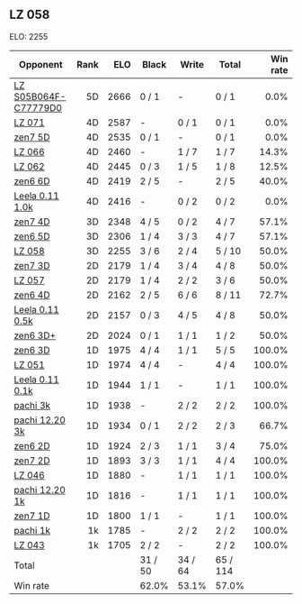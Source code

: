 ## LZ 058 ##

ELO: 2255

Opponent | Rank | ELO | Black | Write | Total | Win rate
---------|-----:|----:|-------|-------|-------|-------:
[LZ S05B064F-C77779D0](LZ%20S05B064F-C77779D0.md) | 5D | 2666 | 0 / 1 | - | 0 / 1 | 0.0%
[LZ 071](LZ%20071.md) | 4D | 2587 | - | 0 / 1 | 0 / 1 | 0.0%
[zen7 5D](zen7%205D.md) | 4D | 2535 | 0 / 1 | - | 0 / 1 | 0.0%
[LZ 066](LZ%20066.md) | 4D | 2460 | - | 1 / 7 | 1 / 7 | 14.3%
[LZ 062](LZ%20062.md) | 4D | 2445 | 0 / 3 | 1 / 5 | 1 / 8 | 12.5%
[zen6 6D](zen6%206D.md) | 4D | 2419 | 2 / 5 | - | 2 / 5 | 40.0%
[Leela 0.11 1.0k](Leela%200.11%201.0k.md) | 4D | 2416 | - | 0 / 2 | 0 / 2 | 0.0%
[zen7 4D](zen7%204D.md) | 3D | 2348 | 4 / 5 | 0 / 2 | 4 / 7 | 57.1%
[zen6 5D](zen6%205D.md) | 3D | 2306 | 1 / 4 | 3 / 3 | 4 / 7 | 57.1%
[LZ 058](LZ%20058.md) | 3D | 2255 | 3 / 6 | 2 / 4 | 5 / 10 | 50.0%
[zen7 3D](zen7%203D.md) | 2D | 2179 | 1 / 4 | 3 / 4 | 4 / 8 | 50.0%
[LZ 057](LZ%20057.md) | 2D | 2179 | 1 / 4 | 2 / 2 | 3 / 6 | 50.0%
[zen6 4D](zen6%204D.md) | 2D | 2162 | 2 / 5 | 6 / 6 | 8 / 11 | 72.7%
[Leela 0.11 0.5k](Leela%200.11%200.5k.md) | 2D | 2157 | 0 / 3 | 4 / 5 | 4 / 8 | 50.0%
[zen6 3D+](zen6%203D+.md) | 2D | 2024 | 0 / 1 | 1 / 1 | 1 / 2 | 50.0%
[zen6 3D](zen6%203D.md) | 1D | 1975 | 4 / 4 | 1 / 1 | 5 / 5 | 100.0%
[LZ 051](LZ%20051.md) | 1D | 1974 | 4 / 4 | - | 4 / 4 | 100.0%
[Leela 0.11 0.1k](Leela%200.11%200.1k.md) | 1D | 1944 | 1 / 1 | - | 1 / 1 | 100.0%
[pachi 3k](pachi%203k.md) | 1D | 1938 | - | 2 / 2 | 2 / 2 | 100.0%
[pachi 12.20 3k](pachi%2012.20%203k.md) | 1D | 1934 | 0 / 1 | 2 / 2 | 2 / 3 | 66.7%
[zen6 2D](zen6%202D.md) | 1D | 1924 | 2 / 3 | 1 / 1 | 3 / 4 | 75.0%
[zen7 2D](zen7%202D.md) | 1D | 1893 | 3 / 3 | 1 / 1 | 4 / 4 | 100.0%
[LZ 046](LZ%20046.md) | 1D | 1880 | - | 1 / 1 | 1 / 1 | 100.0%
[pachi 12.20 1k](pachi%2012.20%201k.md) | 1D | 1816 | - | 1 / 1 | 1 / 1 | 100.0%
[zen7 1D](zen7%201D.md) | 1D | 1800 | 1 / 1 | - | 1 / 1 | 100.0%
[pachi 1k](pachi%201k.md) | 1k | 1785 | - | 2 / 2 | 2 / 2 | 100.0%
[LZ 043](LZ%20043.md) | 1k | 1705 | 2 / 2 | - | 2 / 2 | 100.0%
Total | | | 31 / 50 | 34 / 64 | 65 / 114 | 
Win rate| | | 62.0% | 53.1% | 57.0% | 
